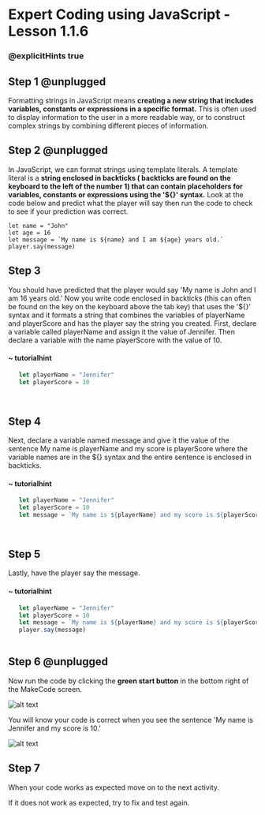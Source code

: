 # Expert Coding using JavaScript - Lesson 1.1.6
### @explicitHints true

## Step 1 @unplugged

Formatting strings in JavaScript means **creating a new string that includes variables, constants or expressions in a specific format.** This is often used to display information to the user in a more readable way, or to construct complex strings by combining different pieces of information.

## Step 2 @unplugged
In JavaScript, we can format strings using template literals. A template literal is a **string enclosed in backticks ( backticks are found on the keyboard to the left of the number 1) that can contain placeholders for variables, constants or expressions using the '${}' syntax.**
Look at the code below and predict what the player will say then run the code to check to see if your prediction was correct. 


    let name = "John"
    let age = 16 
    let message = `My name is ${name} and I am ${age} years old.`  
    player.say(message)


## Step 3

You should have predicted that the player would say 'My name is John and I am 16 years old.'
Now you write code enclosed in backticks (this can often be found on the key on the keyboard above the tab key) that uses the '${}' syntax and it formats a string that combines the variables of playerName and playerScore and has the player say the string you created. 
First, declare a variable called playerName and assign it the value of Jennifer. Then declare a variable with the name playerScore with the value of 10. 

  #### ~ tutorialhint
```javascript
   let playerName = "Jennifer"
   let playerScore = 10
 
   
```

## Step 4
Next, declare a variable named message and give it the value of the sentence My name is playerName and my score is playerScore where the variable names are in the ${} syntax and the entire sentence is enclosed in backticks. 

  #### ~ tutorialhint
```javascript
   let playerName = "Jennifer"
   let playerScore = 10
   let message = `My name is ${playerName} and my score is ${playerScore}.`  
  
   
```

## Step 5
Lastly, have the player say the message. 

  #### ~ tutorialhint
```javascript
   let playerName = "Jennifer"
   let playerScore = 10
   let message = `My name is ${playerName} and my score is ${playerScore}.`  
   player.say(message)
   
```

## Step 6 @unplugged
Now run the code by clicking the **green start button** in the bottom right of the MakeCode screen. 

![alt text](https://expertjs.codingcredentials.com/Lesson1/1.1/1.JPG?raw=true "Start")

You will know your code is correct when you see the sentence 'My name is Jennifer and my score is 10.' 

![alt text](https://expertjs.codingcredentials.com/Lesson1/1.1/1.6.png?raw=true "Code")

## Step 7

When your code works as expected move on to the next activity. 

If it does not work as expected, try to fix and test again.



